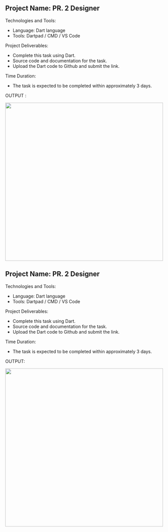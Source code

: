 
## Project Name: PR. 2 Designer

Technologies and Tools:
- Language: Dart language
- Tools: Dartpad / CMD / VS Code

Project Deliverables:
- Complete this task using Dart.
- Source code and documentation for the task.
- Upload the Dart code to Github and submit the link.

Time Duration:
- The task is expected to be completed within approximately 3 days.

OUTPUT : 

<img src = "https://github.com/PARASSALIYA/Designer/assets/143994351/46286708-8027-40fb-94e4-f94c5286d5d6" width="500px">


## Project Name: PR. 2 Designer

Technologies and Tools:
- Language: Dart language
- Tools: Dartpad / CMD / VS Code

Project Deliverables:
- Complete this task using Dart.
- Source code and documentation for the task.
- Upload the Dart code to Github and submit the link.

Time Duration:
- The task is expected to be completed within approximately 3 days.

OUTPUT:

<img src = "https://github.com/PARASSALIYA/Designer/assets/143994351/2598fa0e-42f4-4fd7-ba89-ce15ad872ef6" width="500px">


